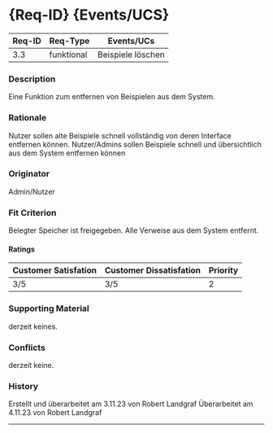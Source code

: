 # {Req-ID} {Events/UCS}

| Req-ID | Req-Type | Events/UCs      |
|--------|----------|-----------------|
| 3.3    |funktional|Beispiele löschen|

### Description
Eine Funktion zum entfernen von Beispielen aus dem System.

### Rationale
Nutzer sollen alte Beispiele schnell vollständig von deren Interface entfernen können.
Nutzer/Admins sollen Beispiele schnell und übersichtlich aus dem System entfernen können

### Originator
Admin/Nutzer

### Fit Criterion
Belegter Speicher ist freigegeben.
Alle Verweise aus dem System entfernt.

#### Ratings
| Customer Satisfation | Customer Dissatisfation | Priority |
|----------------------|-------------------------|----------|
| 3/5                  | 3/5                     | 2        |

### Supporting Material
derzeit keines.

### Conflicts
derzeit keine.

### History
Erstellt und überarbeitet am 3.11.23 von Robert Landgraf
Überarbeitet am 4.11.23 von Robert Landgraf

---

